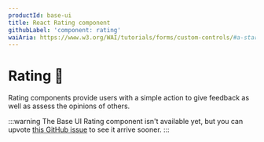 ```yaml
---
productId: base-ui
title: React Rating component
githubLabel: 'component: rating'
waiAria: https://www.w3.org/WAI/tutorials/forms/custom-controls/#a-star-rating
---
```


# Rating 🚧

<p class="description">Rating components provide users with a simple action to give feedback as well as assess the opinions of others.</p>

:::warning
The Base UI Rating component isn't available yet, but you can upvote [this GitHub issue](https://github.com/mui/base-ui/issues/30) to see it arrive sooner.
:::

